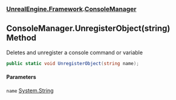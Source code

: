 ### [UnrealEngine.Framework](./UnrealEngine-Framework.md 'UnrealEngine.Framework').[ConsoleManager](./UnrealEngine-Framework-ConsoleManager.md 'UnrealEngine.Framework.ConsoleManager')
## ConsoleManager.UnregisterObject(string) Method
Deletes and unregister a console command or variable  
```csharp
public static void UnregisterObject(string name);
```
#### Parameters
<a name='UnrealEngine-Framework-ConsoleManager-UnregisterObject(string)-name'></a>
`name` [System.String](https://docs.microsoft.com/en-us/dotnet/api/System.String 'System.String')  
  
